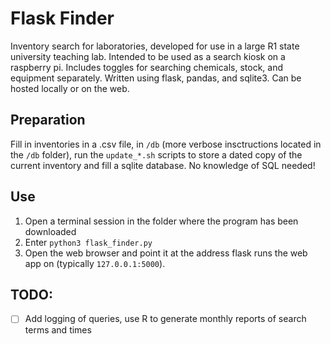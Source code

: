 # Flask Finder  
Inventory search for laboratories, developed for use in a large R1 state 
university teaching lab. Intended to be used as a search kiosk on a 
raspberry pi. Includes toggles for searching chemicals, stock, and
equipment separately. 
Written using flask, pandas, and sqlite3. Can be hosted locally or on the web.

## Preparation
Fill in inventories in a .csv file, in `/db` (more verbose insctructions located in the `/db` folder), run the `update_*.sh` scripts to store a dated copy of the current inventory and fill a sqlite database. No knowledge of SQL needed!

## Use
1. Open a terminal session in the folder where the program has been downloaded
2. Enter `python3 flask_finder.py`
3. Open the web browser and point it at the address flask runs the web app on (typically `127.0.0.1:5000`). 

## TODO: 
- [ ] Add logging of queries, use R to generate monthly reports of search terms and times
